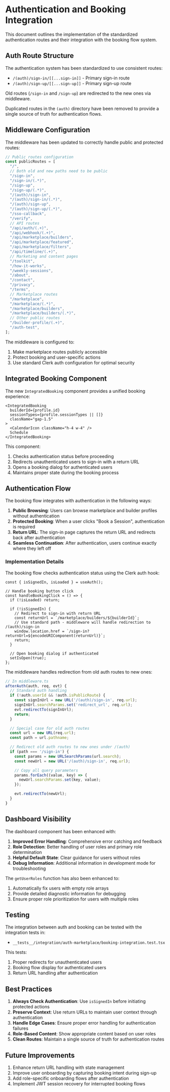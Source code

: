 # Authentication and Booking Integration

This document outlines the implementation of the standardized authentication routes and their integration with the booking flow system.

## Auth Route Structure

The authentication system has been standardized to use consistent routes:

- `/(auth)/sign-in/[[...sign-in]]` - Primary sign-in route
- `/(auth)/sign-up/[[...sign-up]]` - Primary sign-up route

Old routes (`/sign-in` and `/sign-up`) are redirected to the new ones via middleware.

Duplicated routes in the `(auth)` directory have been removed to provide a single source of truth for authentication flows.

## Middleware Configuration

The middleware has been updated to correctly handle public and protected routes:

```typescript
// Public routes configuration
const publicRoutes = [
  "/",
  // Both old and new paths need to be public
  "/sign-in",
  "/sign-in/(.*)",
  "/sign-up",
  "/sign-up/(.*)",
  "/(auth)/sign-in",
  "/(auth)/sign-in/(.*)",
  "/(auth)/sign-up",
  "/(auth)/sign-up/(.*)",
  "/sso-callback",
  "/verify",
  // API routes
  "/api/auth/(.+)",
  "/api/webhook/(.+)",
  "/api/marketplace/builders",
  "/api/marketplace/featured",
  "/api/marketplace/filters",
  "/api/timeline/(.+)",
  // Marketing and content pages
  "/toolkit",
  "/how-it-works",
  "/weekly-sessions",
  "/about",
  "/contact",
  "/privacy",
  "/terms",
  // Marketplace routes
  "/marketplace",
  "/marketplace/(.*)",
  "/marketplace/builders",
  "/marketplace/builders/(.*)",
  // Other public routes
  "/builder-profile/(.+)",
  "/auth-test",
];
```

The middleware is configured to:
1. Make marketplace routes publicly accessible
2. Protect booking and user-specific actions
3. Use standard Clerk auth configuration for optimal security

## Integrated Booking Component

The new `IntegratedBooking` component provides a unified booking experience:

```tsx
<IntegratedBooking
  builderId={profile.id}
  sessionTypes={profile.sessionTypes || []}
  className="gap-1.5"
>
  <CalendarIcon className="h-4 w-4" />
  Schedule
</IntegratedBooking>
```

This component:
1. Checks authentication status before proceeding
2. Redirects unauthenticated users to sign-in with a return URL
3. Opens a booking dialog for authenticated users
4. Maintains proper state during the booking process

## Authentication Flow

The booking flow integrates with authentication in the following ways:

1. **Public Browsing**: Users can browse marketplace and builder profiles without authentication
2. **Protected Booking**: When a user clicks "Book a Session", authentication is required
3. **Return URL**: The sign-in page captures the return URL and redirects back after authentication
4. **Seamless Continuation**: After authentication, users continue exactly where they left off

### Implementation Details

The booking flow checks authentication status using the Clerk auth hook:

```tsx
const { isSignedIn, isLoaded } = useAuth();

// Handle booking button click
const handleBookingClick = () => {
  if (!isLoaded) return;

  if (!isSignedIn) {
    // Redirect to sign-in with return URL
    const returnUrl = `/marketplace/builders/${builderId}`;
    // Use standard path - middleware will handle redirection to /(auth)/sign-in
    window.location.href = `/sign-in?returnUrl=${encodeURIComponent(returnUrl)}`;
    return;
  }

  // Open booking dialog if authenticated
  setIsOpen(true);
};
```

The middleware handles redirection from old auth routes to new ones:

```typescript
// In middleware.ts
afterAuth(auth, req, evt) {
  // Standard auth handling
  if (!auth.userId && !auth.isPublicRoute) {
    const signInUrl = new URL('/(auth)/sign-in', req.url);
    signInUrl.searchParams.set('redirect_url', req.url);
    evt.redirectTo(signInUrl);
    return;
  }

  // Special case for old auth routes
  const url = new URL(req.url);
  const path = url.pathname;

  // Redirect old auth routes to new ones under /(auth)
  if (path === '/sign-in') {
    const params = new URLSearchParams(url.search);
    const newUrl = new URL('/(auth)/sign-in', req.url);

    // Copy all query parameters
    params.forEach((value, key) => {
      newUrl.searchParams.set(key, value);
    });

    evt.redirectTo(newUrl);
  }
}
```

## Dashboard Visibility

The dashboard component has been enhanced with:

1. **Improved Error Handling**: Comprehensive error catching and feedback
2. **Role Detection**: Better handling of user roles and primary role determination
3. **Helpful Default State**: Clear guidance for users without roles
4. **Debug Information**: Additional information in development mode for troubleshooting

The `getUserRoles` function has also been enhanced to:

1. Automatically fix users with empty role arrays
2. Provide detailed diagnostic information for debugging
3. Ensure proper role prioritization for users with multiple roles

## Testing

The integration between auth and booking can be tested with the integration tests in:
- `__tests__/integration/auth-marketplace/booking-integration.test.tsx`

This tests:
1. Proper redirects for unauthenticated users
2. Booking flow display for authenticated users
3. Return URL handling after authentication

## Best Practices

1. **Always Check Authentication**: Use `isSignedIn` before initiating protected actions
2. **Preserve Context**: Use return URLs to maintain user context through authentication
3. **Handle Edge Cases**: Ensure proper error handling for authentication failures
4. **Role-Based Content**: Show appropriate content based on user roles
5. **Clean Routes**: Maintain a single source of truth for authentication routes

## Future Improvements

1. Enhance return URL handling with state management
2. Improve user onboarding by capturing booking intent during sign-up
3. Add role-specific onboarding flows after authentication
4. Implement JWT session recovery for interrupted booking flows